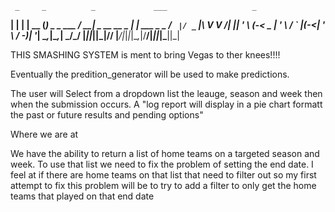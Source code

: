      _     _          _             ___                   _              
  __| | __| |__ __ __(_) _ _   ___ / __| _ __   __ _  ___| |_   ___  _ _ 
 / _` |/ _` |\ V  V /| || ' \ (_-< \__ \| '  \ / _` |(_-<| ' \ / -_)| '_|
 \__,_|\__,_| \_/\_/ |_||_||_|/__/ |___/|_|_|_|\__,_|/__/|_||_|\___||_|  
                                                                         
                                  

THIS SMASHING SYSTEM is ment to bring Vegas to ther knees!!!!

Eventually the predition_generator will be used to make predictions.

The user will Select from a dropdown list the leauge, season and week then when 
the submission occurs. A "log report will display in a pie chart formatt the 
past or future results and pending options"

Where we are at 

We have the ability to return a list of home teams on a targeted season and week.
To use that list we need to fix the problem of setting the end date. I feel
at if there are home teams on that list that need to filter out so my 
first attempt to fix this problem will be to try to add a filter to only get 
the home teams that played on that end date


